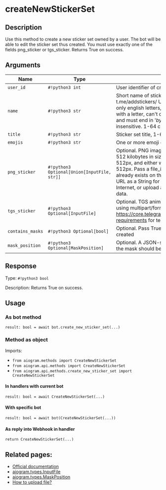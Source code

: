 # createNewStickerSet

## Description

Use this method to create a new sticker set owned by a user. The bot will be able to edit the sticker set thus created. You must use exactly one of the fields png_sticker or tgs_sticker. Returns True on success.


## Arguments

| Name | Type | Description |
| - | - | - |
| `user_id` | `#!python3 int` | User identifier of created sticker set owner |
| `name` | `#!python3 str` | Short name of sticker set, to be used in t.me/addstickers/ URLs (e.g., animals). Can contain only english letters, digits and underscores. Must begin with a letter, can't contain consecutive underscores and must end in '_by_<bot username>'. <bot_username> is case insensitive. 1-64 characters. |
| `title` | `#!python3 str` | Sticker set title, 1-64 characters |
| `emojis` | `#!python3 str` | One or more emoji corresponding to the sticker |
| `png_sticker` | `#!python3 Optional[Union[InputFile, str]]` | Optional. PNG image with the sticker, must be up to 512 kilobytes in size, dimensions must not exceed 512px, and either width or height must be exactly 512px. Pass a file_id as a String to send a file that already exists on the Telegram servers, pass an HTTP URL as a String for Telegram to get a file from the Internet, or upload a new one using multipart/form-data. |
| `tgs_sticker` | `#!python3 Optional[InputFile]` | Optional. TGS animation with the sticker, uploaded using multipart/form-data. See https://core.telegram.org/animated_stickers#technical-requirements for technical requirements |
| `contains_masks` | `#!python3 Optional[bool]` | Optional. Pass True, if a set of mask stickers should be created |
| `mask_position` | `#!python3 Optional[MaskPosition]` | Optional. A JSON-serialized object for position where the mask should be placed on faces |



## Response

Type: `#!python3 bool`

Description: Returns True on success.


## Usage

### As bot method

```python3
result: bool = await bot.create_new_sticker_set(...)
```

### Method as object

Imports:

- `from aiogram.methods import CreateNewStickerSet`
- `from aiogram.api.methods import CreateNewStickerSet`
- `from aiogram.api.methods.create_new_sticker_set import CreateNewStickerSet`

#### In handlers with current bot
```python3
result: bool = await CreateNewStickerSet(...)
```

#### With specific bot
```python3
result: bool = await bot(CreateNewStickerSet(...))
```
#### As reply into Webhook in handler
```python3
return CreateNewStickerSet(...)
```


## Related pages:

- [Official documentation](https://core.telegram.org/bots/api#createnewstickerset)
- [aiogram.types.InputFile](../types/input_file.md)
- [aiogram.types.MaskPosition](../types/mask_position.md)
- [How to upload file?](../sending_files.md)
